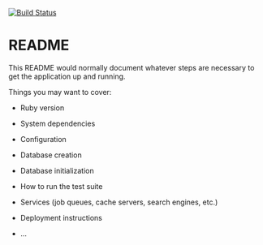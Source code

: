 [![Build Status](https://travis-ci.org/Dimmus/dockerized-rails-app.svg?branch=staging)](https://travis-ci.org/Dimmus/dockerized-rails-app)

# README

This README would normally document whatever steps are necessary to get the
application up and running.

Things you may want to cover:

* Ruby version

* System dependencies

* Configuration

* Database creation

* Database initialization

* How to run the test suite

* Services (job queues, cache servers, search engines, etc.)

* Deployment instructions

* ...

